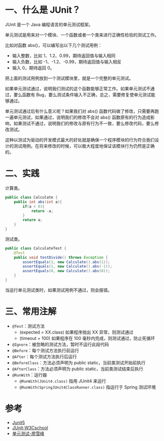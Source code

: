 # 一、什么是 JUnit？

JUnit 是一个 Java 编程语言的单元测试框架。

单元测试是用来对一个模块、一个函数或者一个类来进行正确性检验的测试工作。

比如对函数 abs()，可以编写出以下几个测试用例：

- 输入整数，比如 1、1.2、0.99，期待返回值与输入相同
- 输入负数，比如 -1、-1.2、-0.99，期待返回值与输入相反
- 输入 0，期待返回 0。

把上面的测试用例放到一个测试模块里，就是一个完整的单元测试。

如果单元测试通过，说明我们测试的这个函数能够正常工作。如果单元测试不通过，要么函数有 Bug，要么测试条件输入不正确，总之，需要修复使单元测试能够通过。

单元测试通过后有什么意义呢？如果我们对 abs() 函数代码做了修改，只需要再跑一遍单元测试，如果通过，说明我们的修改不会对 abs() 函数原有的行为造成影响，如果测试不通过，说明我们的修改与原有行为不一致，要么修改代码，要么修改测试。

这种以测试为驱动的开发模式最大的好处就是确保一个程序模块的行为符合我们设计的测试用例。在将来修改的时候，可以极大程度地保证该模块行为仍然是正确的。

# 二、实践

计算类。

```java
public class Calculate {
    public int abs(int a){
        if(a < 0){
            return -a;
        }
        return a;
    }
}
```

测试类。

```java
public class CalculateTest {
    @Test
    public void testDivide() throws Exception {
        assertEquals(1, new Calculate().abs(1));
        assertEquals(1, new Calculate().abs(-1));
        assertEquals(0, new Calculate().abs(0));
    }
} 
```

当运行单元测试类时，如果测试用例不通过，则会报错。

# 三、常用注解

- `@Test`：测试方法
   - (expected = XX.class) 如果程序抛出 XX 异常，则测试通过
   - (timeout = 100) 如果程序在 100 毫秒内完成，则测试通过，防止死循环
- `@Ignore`：被忽略的测试方法，暂时不运行此段代码
- `@Before`：每个测试方法执行前运行
- `@After`：每个测试方法执行后运行
- `@BeforeClass`：方法必须声明为 public static，当前类测试开始前执行
- `@AfterClass`：方法必须声明为 public static，当前类测试结束后执行
- `@RunWith`：运行器
    - `@RunWith(JUnit4.class)` 指用 JUnit4 来运行
    - `@RunWith(SpringJUnit4ClassRunner.class)` 指运行于 Spring 测试环境

# 参考

- [Junit5](https://junit.org/junit5/)
- [JUnit-W3Cschool](https://www.w3cschool.cn/junit/fegu1hv3.html)
- [单元测试-廖雪峰](https://www.liaoxuefeng.com/wiki/0014316089557264a6b348958f449949df42a6d3a2e542c000/00143191629979802b566644aa84656b50cd484ec4a7838000)